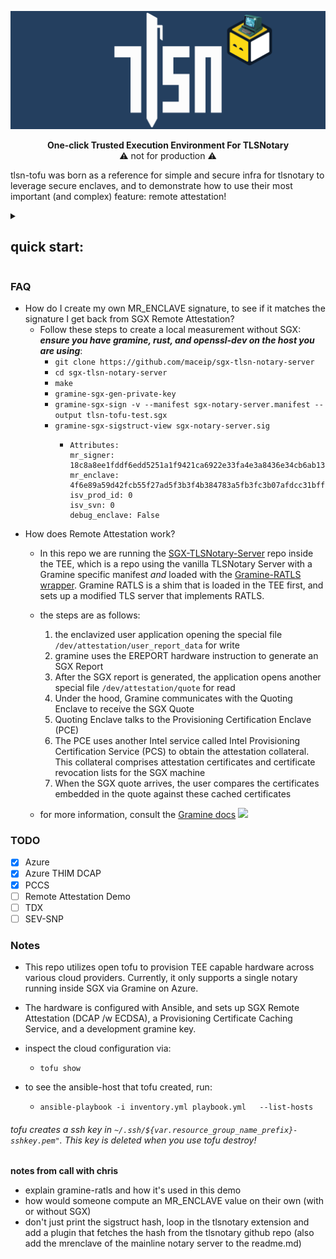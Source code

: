 <p align="center">
    <img src="./tlsn-banner.png" width=1280 />
</p>

<p align="center">
<b>One-click Trusted Execution Environment For TLSNotary</b>
    <br>
    ⚠️ not for production ⚠️ 
</p>  

tlsn-tofu was born as a reference for simple and secure infra for tlsnotary to leverage secure enclaves, and to demonstrate how to use their most important (and complex) feature: remote attestation!
<details>
<summary><h2>quick start:</h2></summary>
    
clone this repo; cd into it, then: 
#### 1) install azure cli:
- mac:
```
brew update && brew install azure-cli
```
- linux:
```
curl -sL https://aka.ms/InstallAzureCLIDeb | sudo bash
```

#### 2) login to azure:
 ```az login```
#### 3) install open tofu:

```
chmod +x ./install_tofu.sh && bash ./install_tofu.sh
```

#### 4) install ansible and the terraform extension:
- mac:
```
brew update && brew install ansible && ansible-galaxy collection install cloud.terraform
```
- debian/ubuntu linux:
```
sudo apt-add-repository ppa:ansible/ansible && sudo apt update && sudo apt install ansible && ansible-galaxy collection install cloud.terraform
```

#### 5) configure tofu:
this will create an azure resource group, a vm suitable for SGX to be the verifier, and vm to be the prover, and an SSH key:
```
tofu init && tofu plan && tofu apply
```
if all is well, tofu will ask you to confirm:<br>


<p align="center">
    <img src="./tofu_plan.png" width=476 />
</p>

type yes and hit enter

#### 6) run ansible:
this will configure the two vms created above:
```
ansible-playbook -i inventory.yml playbook.yml
```

#### 7) tear it down:

```
tofu destroy
```

#### 8) confetti: 🎉you just ran a tlsnotary verifier inside a TEE!🎉
</details>

### FAQ

-   How do I create my own MR_ENCLAVE signature, to see if it matches the signature I get back from SGX Remote Attestation?
    -   Follow these steps to create a local measurement without SGX: ___ensure you have gramine, rust, and openssl-dev on the host you are using___:
        -   ```git clone https://github.com/maceip/sgx-tlsn-notary-server```
        -   ```cd sgx-tlsn-notary-server```
        -   ```make```
        -   ```gramine-sgx-gen-private-key```
        -   ```gramine-sgx-sign -v --manifest sgx-notary-server.manifest --output tlsn-tofu-test.sgx```
        -   ```gramine-sgx-sigstruct-view sgx-notary-server.sig```
            - ```
              Attributes:
              mr_signer: 18c8a8ee1fddf6edd5251a1f9421ca6922e33fa4e3a8436e34cb6ab1349dc254
              mr_enclave: 4f6e89a59d42fcb55f27ad5f3b3f4b384783a5fb3fc3b07afdcc31bff6f17e52
              isv_prod_id: 0
              isv_svn: 0
              debug_enclave: False
              ```  
-   How does Remote Attestation work?
    -   In this repo we are running the [SGX-TLSNotary-Server](https://github.com/maceip/sgx-tlsn-notary-server) repo inside the TEE, which is a repo using the vanilla TLSNotary Server with a Gramine specific manifest *and* loaded with the [Gramine-RATLS wrapper](https://gramine.readthedocs.io/en/stable/manpages/gramine-ratls.html). Gramine RATLS is a shim that is loaded in the TEE first, and sets up a modified TLS server that implements RATLS.

    -   the steps are as follows:

        1.  the enclavized user application opening the special file ```/dev/attestation/user_report_data``` for write
        2. gramine uses the EREPORT hardware instruction to generate an SGX Report
        3. After the SGX report is generated, the application opens another special file ```/dev/attestation/quote``` for read 
        4. Under the hood, Gramine communicates with the Quoting Enclave to receive the SGX Quote
        5. Quoting Enclave talks to the Provisioning Certification Enclave (PCE)
        6. The PCE uses another Intel service called Intel Provisioning Certification Service (PCS) to obtain the attestation collateral. This collateral comprises attestation certificates and certificate revocation lists for the SGX machine
        7. When the SGX quote arrives, the user compares the certificates embedded in the quote against these cached certificates
    - for more information, consult the [Gramine docs](https://gramine.readthedocs.io/en/stable/attestation.html)    <img src="./ratls.png" width=608 />

### TODO
- [x] Azure
- [x] Azure THIM DCAP
- [x] PCCS
- [ ] Remote Attestation Demo
- [ ] TDX
- [ ] SEV-SNP
<h3>Notes</h3>

-  This repo utilizes open tofu to provision TEE capable hardware across various cloud providers. Currently, it only supports a single notary running inside SGX via Gramine on Azure. 

-  The hardware is configured with Ansible, and sets up SGX Remote Attestation (DCAP /w ECDSA), a Provisioning Certificate Caching Service, and a development gramine key.

-  inspect the cloud configuration via:
   - ```tofu show```
-  to see the ansible-host that tofu created, run:
   - ```ansible-playbook -i inventory.yml playbook.yml   --list-hosts```

###### tofu creates a ssh key in ```~/.ssh/${var.resource_group_name_prefix}-sshkey.pem"```. This key is deleted when you use tofu destroy!

__notes from call with chris__
-  explain gramine-ratls and how it's used in this demo
-  how would someone compute an MR_ENCLAVE value on their own (with or without SGX)
-  don't just print the sigstruct hash, loop in the tlsnotary extension and add a plugin that fetches the hash from the tlsnotary github repo (also add the mrenclave of the mainline notary server to the readme.md)
